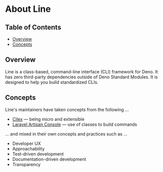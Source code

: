 # About Line

## Table of Contents

- [Overview](#overview)
- [Concepts](#concepts)

## Overview

Line is a class-based, command-line interface (CLI) framework for Deno. It has
zero third-party dependencies outside of Deno Standard Modules. It is designed
to help you build standardized CLIs.

## Concepts

Line's maintainers have taken concepts from the following ...

- [Cilex](https://github.com/Cilex/Cilex) — being micro and extensible
- [Laravel Artisan Console](https://laravel.com/docs/artisan) — use of classes
  to build commands

... and mixed in their own concepts and practices such as ...

- Developer UX
- Approachability
- Test-driven development
- Documentation-driven development
- Transparency
